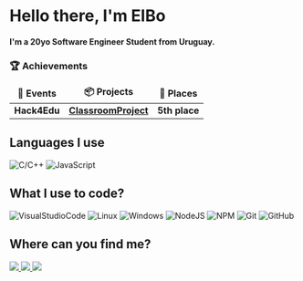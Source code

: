 <h1>Hello there, I'm ElBo</h1>
<h4>I'm a 20yo Software Engineer Student from Uruguay.</h4>
<h3>🏆 Achievements</h3>
<table>
  <thead align="center">
    <tr border: none;>
      <td><b>🎉 Events</b></td>
        <td><b>📦 Projects</b></td>
          <td><b>🏅 Places</b></td>
    </tr>
  </thead>
<tbody>
            <tr>
                <td><b>Hack4Edu</b></td>
                <td><a href="https://github.com/ElBoDeLaJusticia/ClassroomProject"><b>ClassroomProject</b></a></td>
                <td><b>5th place</b></td>
            </tr>
        </tbody>
    </table>

<h2>Languages I use</h2>
<p>
  <img alt="C/C++" src="https://img.shields.io/badge/-C/C++-E77250?style=flat&logo=c&logoColor=white"/>
  <img alt="JavaScript" src="https://img.shields.io/badge/-JavaScript-F7DF1E?style=flat&logo=javascript&logoColor=black"/>
</p>
<h2>What I use to code?</h2>
<p>
  <img alt="VisualStudioCode" src="https://bit.ly/36t1Mlt"/>
  <img alt="Linux" src="https://img.shields.io/badge/-Linux-FCC624?style=flat&logo=linux&logoColor=black"/>
  <img alt="Windows" src="https://img.shields.io/badge/-Windows-0078D6?style=flat&logo=windows&logoColor=white"/>
  <img alt="NodeJS" src="https://img.shields.io/badge/-NodeJS-339933?style=flat&logo=node.js&logoColor=white"/>
  <img alt="NPM" src="https://img.shields.io/badge/-NPM-CB3837?style=flat&logo=NPM&logoColor=white"/>
  <img alt="Git" src="https://img.shields.io/badge/-Git-F05032?style=flat&logo=git&logoColor=white"/>
  <img alt="GitHub" src="https://img.shields.io/badge/-GitHub-181717?style=flat&logo=github&logoColor=white"/>
</p>

<h2>Where can you find me?</h2>
<p>
  <a href="https://www.instagram.com/elbodelajusticia/" target="_blank"> <img src="https://img.shields.io/badge/-Instagram-FF4949?style=flat&logo=instagram&logoColor=white" /> </a>
  <a href="https://twitter.com/ElBoJusticia" target="_blank"> <img src="https://img.shields.io/badge/-Twitter-1DA1F2?style=flat&logo=twitter&logoColor=white" /> </a>
  <a href="https://www.youtube.com/channel/UCcCObGFEGmr3EtH8PlyJpfQ" target="_blank"> <img src="https://img.shields.io/badge/-YouTube-FF0000?style=flat&logo=youtube&logoColor=white" /> </a>
</p>


<!--
**ElBoDeLaJusticia/ElBoDeLaJusticia** is a ✨ _special_ ✨ repository because its `README.md` (this file) appears on your GitHub profile.

Here are some ideas to get you started:

- 🔭 I’m currently working on ...
- 🌱 I’m currently learning ...
- 👯 I’m looking to collaborate on ...
- 🤔 I’m looking for help with ...
- 💬 Ask me about ...
- 📫 How to reach me: ...
- 😄 Pronouns: ...
- ⚡ Fun fact: ...
-->
